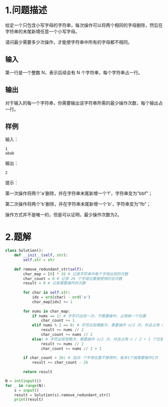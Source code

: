 # 1.问题描述
给定一个只包含小写字母的字符串，每次操作可以将两个相同的字母删除，然后在字符串的末尾新增任意一个小写字母。

请问最少需要多少次操作，才能使字符串中所有的字母都不相同。

## 输入
第一行是一个整数 N，表示后续会有 N 个字符串，每个字符串占一行。

## 输出
对于输入的每一个字符串，你需要输出该字符串所需的最少操作次数，每个输出占一行。

## 样例
输入：

```
1
abab
```

输出：
```
2
```

提示：

第一次操作将两个'a'删除，并在字符串末尾新增一个'f'，字符串变为"bbf"； 

第二次操作将两个'b'删除，并在字符串末尾新增一个'b'，字符串变为"fb"； 

操作方式并不是唯一的，但是可以证明，最少操作次数为2。

# 2.题解
```python
class Solution():
    def __init__(self, str):
        self.str = str
        
    def remove_redundant_str(self):
        char_map = [0] * 26 # 记录字符串中每个字母出现的次数
        char_count = 0 # 记录 26 个字母位置被使用的总次数
        result = 0 # 记录需要操作的次数
        
        for char in self.str:
            idx = ord(char) - ord('a')
            char_map[idx] += 1
        
        for nums in char_map:
            if nums == 1: # 字符只出现一次，不需要操作，占用掉一个位置
                char_count += 1
            elif nums % 2 == 0: # 字符出现偶数次，需要操作 n/2 次，并且占用 n / 2 个位置
                result += nums // 2
                char_count += nums // 2
            else: # 字符出现奇数次，需要操作 n/2 次，并且占用 n / 2 + 1 个位置
                result += nums // 2
                char_count += nums // 2 + 1
                
        if char_count > 26: # 当26 个字母位置不够用时，每多1个就需要操作1次
            result += char_count - 26
        
        return result

N = int(input())
for _ in range(N):
    s = input()
    result = Solution(s).remove_redundant_str()
    print(result)
```

